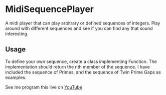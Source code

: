 # MidiSequencePlayer

A midi player that can play arbitrary or defined sequences of integers. Play around with different sequences and see if you can find any that sound interesting.

## Usage

To define your own sequence, create a class implementing Function. The implementation should return the nth member of the sequence. I have included the sequence of Primes, and the sequence of Twin Prime Gaps as examples.

See me program this live on [YouTube](https://www.youtube.com/watch?v=gSLQeFY9JKU)

